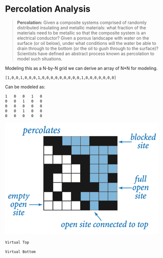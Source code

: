 # Percolation Analysis

>**Percolation:** Given a composite systems comprised of randomly distributed insulating and metallic materials: what fraction of the materials need to be metallic so that the composite system is an electrical conductor? Given a porous landscape with water on the surface (or oil below), under what conditions will the water be able to drain through to the bottom (or the oil to gush through to the surface)? Scientists have defined an abstract process known as percolation to model such situations.

Modeling this as a N-by-N grid we can derive an array of N*N for modeling. 
```
[1,0,0,1,0,0,0,1,0,0,0,0,0,0,0,0,0,1,0,0,0,0,0,0,0]
```
Can be modeled as:
```
1	0	0	1	0	
0	0	1	0	0	
0	0	0	0	0	
0	0	1	0	0	
0	0	0	0	0	
```


![percolates-yes.png](percolates-yes.png)

`Virtual Top`

`Virtual Bottom`
